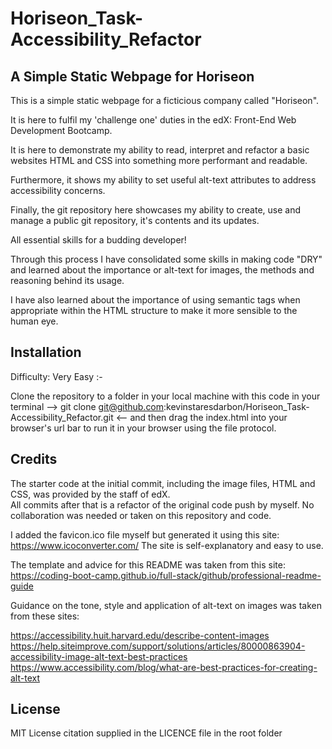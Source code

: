 # Horiseon_Task-Accessibility_Refactor


## A Simple Static Webpage for Horiseon

This is a simple static webpage for a ficticious company called "Horiseon".

It is here to fulfil my 'challenge one' duties in the edX: Front-End Web Development Bootcamp.

It is here to demonstrate my ability to read, interpret and refactor a basic websites HTML and CSS into something more
performant and readable.

Furthermore, it shows my ability to set useful alt-text attributes to address accessibility concerns.

Finally, the git repository here showcases my ability to create, use and manage a public git repository, it's contents and its updates.

All essential skills for a budding developer!

Through this process I have consolidated some skills in making code "DRY" and learned about the importance or alt-text for images,
the methods and reasoning behind its usage.

I have also learned about the importance of using semantic tags when appropriate within the HTML structure to make it more sensible to the human eye.


## Installation

Difficulty: Very Easy :-

Clone the repository to a folder in your local machine with this code in your terminal -->  git clone git@github.com:kevinstaresdarbon/Horiseon_Task-Accessibility_Refactor.git  <--
and then drag the index.html into your browser's url bar to run it in your browser using the file protocol.


## Credits

The starter code at the initial commit, including the image files, HTML and CSS, was provided by the staff of edX.  
All commits after that is a refactor of the original code push by myself.  No collaboration was needed or taken on this repository and code.

I added the favicon.ico file myself but generated it using this site: https://www.icoconverter.com/  The site is self-explanatory and easy to use.

The template and advice for this README was taken from this site: https://coding-boot-camp.github.io/full-stack/github/professional-readme-guide

Guidance on the tone, style and application of alt-text on images was taken from these sites:

https://accessibility.huit.harvard.edu/describe-content-images
https://help.siteimprove.com/support/solutions/articles/80000863904-accessibility-image-alt-text-best-practices
https://www.accessibility.com/blog/what-are-best-practices-for-creating-alt-text

## License

MIT License citation supplied in the LICENCE file in the root folder